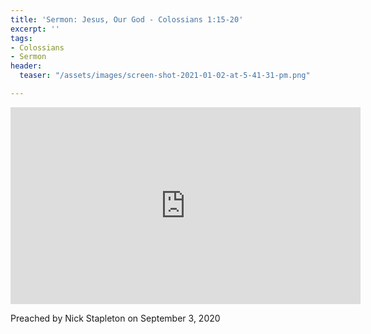 ```yaml
---
title: 'Sermon: Jesus, Our God - Colossians 1:15-20'
excerpt: ''
tags:
- Colossians
- Sermon
header:
  teaser: "/assets/images/screen-shot-2021-01-02-at-5-41-31-pm.png"

---
```

<iframe width="560" height="315" src="https://www.youtube.com/embed/1ZiWbPC29LU?start=530" frameborder="0" allow="accelerometer; autoplay; clipboard-write; encrypted-media; gyroscope; picture-in-picture" allowfullscreen></iframe>

Preached by Nick Stapleton on September 3, 2020
